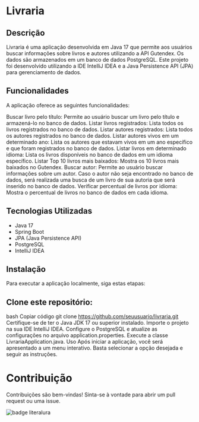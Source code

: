 # Livraria
## Descrição
Livraria é uma aplicação desenvolvida em Java 17 que permite aos usuários buscar informações sobre livros e autores utilizando a API Gutendex. Os dados são armazenados em um banco de dados PostgreSQL. Este projeto foi desenvolvido utilizando a IDE IntelliJ IDEA e a Java Persistence API (JPA) para gerenciamento de dados.

## Funcionalidades
A aplicação oferece as seguintes funcionalidades:

Buscar livro pelo título: Permite ao usuário buscar um livro pelo título e armazená-lo no banco de dados.
Listar livros registrados: Lista todos os livros registrados no banco de dados.
Listar autores registrados: Lista todos os autores registrados no banco de dados.
Listar autores vivos em um determinado ano: Lista os autores que estavam vivos em um ano específico e que foram registrados no banco de dados.
Listar livros em determinado idioma: Lista os livros disponíveis no banco de dados em um idioma específico.
Listar Top 10 livros mais baixados: Mostra os 10 livros mais baixados no Gutendex.
Buscar autor: Permite ao usuário buscar informações sobre um autor. Caso o autor não seja encontrado no banco de dados, será realizada uma busca de um livro de sua autoria que será inserido no banco de dados.
Verificar percentual de livros por idioma: Mostra o percentual de livros no banco de dados em cada idioma.
## Tecnologias Utilizadas
* Java 17
* Spring Boot
* JPA (Java Persistence API)
* PostgreSQL
* IntelliJ IDEA
## Instalação
Para executar a aplicação localmente, siga estas etapas:

## Clone este repositório:
bash
Copiar código
git clone https://github.com/seuusuario/livraria.git
Certifique-se de ter o Java JDK 17 ou superior instalado.
Importe o projeto na sua IDE IntelliJ IDEA.
Configure o PostgreSQL e atualize as configurações no arquivo application.properties.
Execute a classe LivrariaApplication.java.
Uso
Após iniciar a aplicação, você será apresentado a um menu interativo. Basta selecionar a opção desejada e seguir as instruções.

# Contribuição
Contribuições são bem-vindas! Sinta-se à vontade para abrir um pull request ou uma issue.



![badge literalura](https://github.com/iacoleite/literalura/assets/154355940/4913fac5-b584-4a3f-9d4a-8f0fec695a03)
